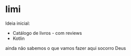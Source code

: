 # limi
Ideia inicial:

- Catálogo de livros - com reviews
- Kotlin
  
ainda não sabemos o que vamos fazer aqui
socorro Deus

